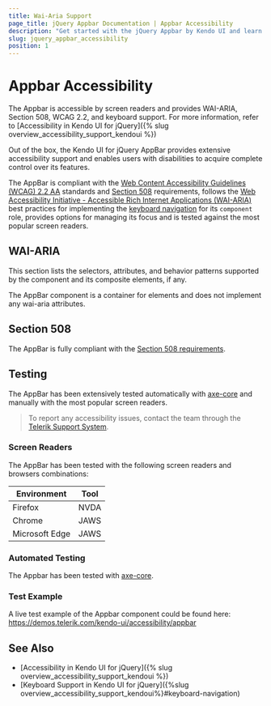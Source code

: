 ```yaml
---
title: Wai-Aria Support
page_title: jQuery Appbar Documentation | Appbar Accessibility
description: "Get started with the jQuery Appbar by Kendo UI and learn about its accessibility support for WAI-ARIA, Section 508, and WCAG 2.2."
slug: jquery_appbar_accessibility
position: 1
---
```


# Appbar Accessibility

The Appbar is accessible by screen readers and provides WAI-ARIA, Section 508, WCAG 2.2, and keyboard support.
For more information, refer to [Accessibility in Kendo UI for jQuery]({% slug overview_accessibility_support_kendoui %})




Out of the box, the Kendo UI for jQuery AppBar provides extensive accessibility support and enables users with disabilities to acquire complete control over its features.


The AppBar is compliant with the [Web Content Accessibility Guidelines (WCAG) 2.2 AA](https://www.w3.org/TR/WCAG22/) standards and [Section 508](https://www.section508.gov/) requirements, follows the [Web Accessibility Initiative - Accessible Rich Internet Applications (WAI-ARIA)](https://www.w3.org/WAI/ARIA/apg/) best practices for implementing the [keyboard navigation](#keyboard-navigation) for its `component` role, provides options for managing its focus and is tested against the most popular screen readers.

## WAI-ARIA


This section lists the selectors, attributes, and behavior patterns supported by the component and its composite elements, if any.


The AppBar component is a container for elements and does not implement any wai-aria attributes.

## Section 508


The AppBar is fully compliant with the [Section 508 requirements](http://www.section508.gov/).

## Testing


The AppBar has been extensively tested automatically with [axe-core](https://github.com/dequelabs/axe-core) and manually with the most popular screen readers.

> To report any accessibility issues, contact the team through the [Telerik Support System](https://www.telerik.com/account/support-center).

### Screen Readers


The AppBar has been tested with the following screen readers and browsers combinations:

| Environment | Tool |
| ----------- | ---- |
| Firefox | NVDA |
| Chrome | JAWS |
| Microsoft Edge | JAWS |



### Automated Testing
The Appbar has been tested with [axe-core](https://github.com/dequelabs/axe-core).
### Test Example
A live test example of the Appbar component could be found here: https://demos.telerik.com/kendo-ui/accessibility/appbar
## See Also
* [Accessibility in Kendo UI for jQuery]({% slug overview_accessibility_support_kendoui %})
* [Keyboard Support in Kendo UI for jQuery]({%slug overview_accessibility_support_kendoui%}#keyboard-navigation)
